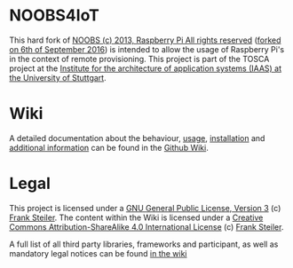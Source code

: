 # NOOBS4IoT

This hard fork of [NOOBS (c) 2013, Raspberry Pi All rights reserved](https://github.com/raspberrypi/noobs) ([forked on 6th of September 2016](https://github.com/steilerDev/TOSCA4IoT_RPi/commit/7854f404d7653233f0d4c4d729ceed1e10ab9e88)) is intended to allow the usage of Raspberry Pi's in the context of remote provisioning. This project is part of the TOSCA project at the [Institute for the architecture of application systems (IAAS) at the University of Stuttgart](http://www.iaas.uni-stuttgart.de/).


# Wiki

A detailed documentation about the behaviour, [usage](https://github.com/steilerDev/NOOBS4IoT/wiki/REST-API), [installation](https://github.com/steilerDev/NOOBS4IoT/wiki/Installation) and [additional information](https://github.com/steilerDev/NOOBS4IoT/wiki) can be found in the [Github Wiki](https://github.com/steilerDev/NOOBS4IoT/wiki).

# Legal

This project is licensed under a [GNU General Public License, Version 3](https://github.com/steilerDev/NOOBS4IoT/blob/master/LICENSE) (c) [Frank Steiler](https://github.com/steilerDev). The content within the Wiki is licensed under a [Creative Commons Attribution-ShareAlike 4.0 International License](http://creativecommons.org/licenses/by-sa/4.0/) (c) [Frank Steiler](https://github.com/steilerDev).

A full list of all third party libraries, frameworks and participant, as well as mandatory legal notices can be found [in the wiki](https://github.com/steilerDev/NOOBS4IoT/wiki/Acknowledgement)
